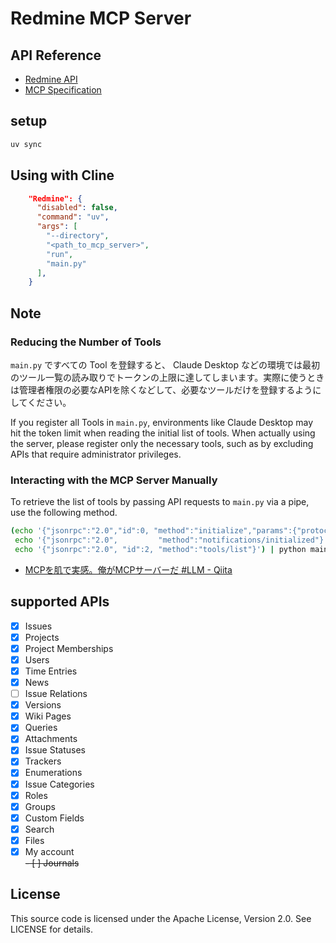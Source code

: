 # Redmine MCP Server

## API Reference

- [Redmine API](https://www.redmine.org/projects/redmine/wiki/Rest_api)
- [MCP Specification](https://modelcontextprotocol.io/specification/2025-03-26)

## setup

```sh
uv sync
```

## Using with Cline


```json
    "Redmine": {
      "disabled": false,
      "command": "uv",
      "args": [
        "--directory",
        "<path_to_mcp_server>",
        "run",
        "main.py"
      ],
    }
```

## Note

### Reducing the Number of Tools

`main.py` ですべての Tool を登録すると、 Claude Desktop などの環境では最初のツール一覧の読み取りでトークンの上限に達してしまいます。実際に使うときは管理者権限の必要なAPIを除くなどして、必要なツールだけを登録するようにしてください。

If you register all Tools in `main.py`, environments like Claude Desktop may hit the token limit when reading the initial list of tools. When actually using the server, please register only the necessary tools, such as by excluding APIs that require administrator privileges.

### Interacting with the MCP Server Manually

To retrieve the list of tools by passing API requests to `main.py` via a pipe, use the following method.

```sh
(echo '{"jsonrpc":"2.0","id":0, "method":"initialize","params":{"protocolVersion":"2024-11-05","capabilities":{},"clientInfo":{"name":"mcp-util-list-tools","version":"0.1.0"}}}' ; \
 echo '{"jsonrpc":"2.0",         "method":"notifications/initialized"}' ; \
 echo '{"jsonrpc":"2.0", "id":2, "method":"tools/list"}') | python main.py
```

- [MCPを肌で実感。俺がMCPサーバーだ \#LLM \- Qiita](https://qiita.com/Syuparn/items/92417e0e0b3c67f8e205)

## supported APIs

- [x] Issues
- [x] Projects
- [x] Project Memberships
- [x] Users
- [x] Time Entries
- [x] News
- [ ] Issue Relations
- [x] Versions
- [x] Wiki Pages
- [x] Queries
- [x] Attachments
- [x] Issue Statuses
- [x] Trackers
- [x] Enumerations
- [x] Issue Categories
- [x] Roles
- [x] Groups
- [x] Custom Fields
- [x] Search
- [x] Files
- [x] My account  
~~- [ ] Journals~~

## License

This source code is licensed under the Apache License, Version 2.0. See LICENSE for details.
